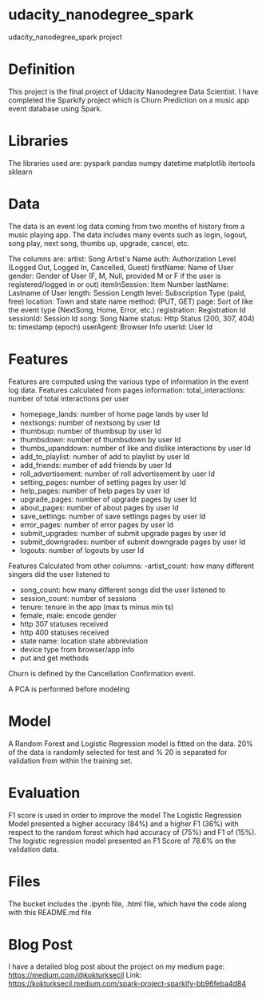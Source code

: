 # udacity_nanodegree_spark
udacity_nanodegree_spark project

# Definition
This project is the final project of Udacity Nanodegree Data Scientist.
I have completed the Sparkify project which is Churn Prediction on a music app event database using Spark.

# Libraries
The libraries used are:
pyspark
pandas
numpy
datetime
matplotlib
itertools
sklearn

# Data
The data is an event log data coming from two months of history from a music playing app. The data includes many events such as login, logout, song play, next song, thumbs up, upgrade, cancel, etc.

The columns are:
artist: Song Artist's Name
auth: Authorization Level (Logged Out, Logged In, Cancelled, Guest)
firstName: Name of User
gender: Gender of User (F, M, Null, provided M or F if the user is registered/logged in or out)
itemInSession: Item Number
lastName: Lastname of User
length: Session Length
level: Subscription Type (paid, free)
location: Town and state name
method: (PUT, GET)
page: Sort of like the event type (NextSong, Home, Error, etc.)
registration: Registration Id
sessionId: Session Id
song: Song Name
status: Http Status (200, 307, 404)
ts: timestamp (epoch)
userAgent: Browser Info
userId: User Id

# Features

Features are computed using the various type of information in the event log data.
Features calculated from pages information:
total_interactions: number of total interactions per user
- homepage_lands: number of home page lands by user Id
- nextsongs: number of nextsong by user Id
- thumbsup: number of thumbsup by user Id
- thumbsdown: number of thumbsdown by user Id
- thumbs_upanddown: number of like and dislike interactions by user Id
- add_to_playlist: number of add to playlist by user Id
- add_friends: number of add friends by user Id
- roll_advertisement: number of roll advertisement by user Id
- setting_pages: number of setting pages by user Id
- help_pages: number of help pages by user Id
- upgrade_pages: number of upgrade pages by user Id
- about_pages: number of about pages by user Id
- save_settings: number of save settings pages by user Id
- error_pages: number of error pages by user Id
- submit_upgrades: number of submit upgrade pages by user Id
- submit_downgrades: number of submit downgrade pages by user Id
- logouts: number of logouts by user Id

Features Calculated from other columns:
-artist_count: how many different singers did the user listened to
- song_count: how many different songs did the user listened to
- session_count: number of sessions
- tenure: tenure in the app (max ts minus min ts)
- female, male: encode gender
- http 307 statuses received
- http 400 statuses received
- state name: location state abbreviation
- device type from browser/app info
- put and get methods

Churn is defined by the Cancellation Confirmation event.

A PCA is performed before modeling

# Model
A Random Forest and Logistic Regression model is fitted on the data.
20% of the data is randomly selected for test and % 20 is separated for validation from within the training set.


# Evaluation
F1 score is used in order to improve the model
The Logistic Regression Model presented a higher accuracy (84%) and a higher F1 (36%) with respect to the random forest which had accuracy of (75%) and F1 of (15%).
The logistic regression model presented an F1 Score of 78.6% on the validation data.

# Files 
The bucket includes the .ipynb file, .html file, which have the code along with this README.md file

# Blog Post
I have a detailed blog post about the project on my medium page: https://medium.com/@kokturksecil
Link: https://kokturksecil.medium.com/spark-project-sparkify-bb96feba4d84
